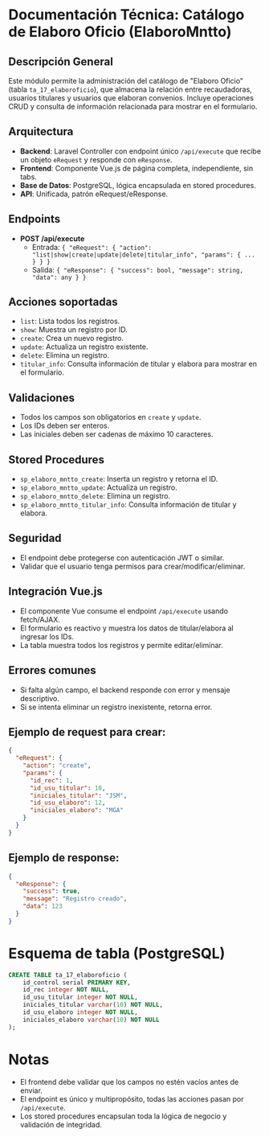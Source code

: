 # Documentación Técnica: Catálogo de Elaboro Oficio (ElaboroMntto)

## Descripción General
Este módulo permite la administración del catálogo de "Elaboro Oficio" (tabla `ta_17_elaboroficio`), que almacena la relación entre recaudadoras, usuarios titulares y usuarios que elaboran convenios. Incluye operaciones CRUD y consulta de información relacionada para mostrar en el formulario.

## Arquitectura
- **Backend**: Laravel Controller con endpoint único `/api/execute` que recibe un objeto `eRequest` y responde con `eResponse`.
- **Frontend**: Componente Vue.js de página completa, independiente, sin tabs.
- **Base de Datos**: PostgreSQL, lógica encapsulada en stored procedures.
- **API**: Unificada, patrón eRequest/eResponse.

## Endpoints
- **POST /api/execute**
  - Entrada: `{ "eRequest": { "action": "list|show|create|update|delete|titular_info", "params": { ... } } }`
  - Salida: `{ "eResponse": { "success": bool, "message": string, "data": any } }`

## Acciones soportadas
- `list`: Lista todos los registros.
- `show`: Muestra un registro por ID.
- `create`: Crea un nuevo registro.
- `update`: Actualiza un registro existente.
- `delete`: Elimina un registro.
- `titular_info`: Consulta información de titular y elabora para mostrar en el formulario.

## Validaciones
- Todos los campos son obligatorios en `create` y `update`.
- Los IDs deben ser enteros.
- Las iniciales deben ser cadenas de máximo 10 caracteres.

## Stored Procedures
- `sp_elaboro_mntto_create`: Inserta un registro y retorna el ID.
- `sp_elaboro_mntto_update`: Actualiza un registro.
- `sp_elaboro_mntto_delete`: Elimina un registro.
- `sp_elaboro_mntto_titular_info`: Consulta información de titular y elabora.

## Seguridad
- El endpoint debe protegerse con autenticación JWT o similar.
- Validar que el usuario tenga permisos para crear/modificar/eliminar.

## Integración Vue.js
- El componente Vue consume el endpoint `/api/execute` usando fetch/AJAX.
- El formulario es reactivo y muestra los datos de titular/elabora al ingresar los IDs.
- La tabla muestra todos los registros y permite editar/eliminar.

## Errores comunes
- Si falta algún campo, el backend responde con error y mensaje descriptivo.
- Si se intenta eliminar un registro inexistente, retorna error.

## Ejemplo de request para crear:
```json
{
  "eRequest": {
    "action": "create",
    "params": {
      "id_rec": 1,
      "id_usu_titular": 10,
      "iniciales_titular": "JSM",
      "id_usu_elaboro": 12,
      "iniciales_elaboro": "MGA"
    }
  }
}
```

## Ejemplo de response:
```json
{
  "eResponse": {
    "success": true,
    "message": "Registro creado",
    "data": 123
  }
}
```

# Esquema de tabla (PostgreSQL)
```sql
CREATE TABLE ta_17_elaboroficio (
    id_control serial PRIMARY KEY,
    id_rec integer NOT NULL,
    id_usu_titular integer NOT NULL,
    iniciales_titular varchar(10) NOT NULL,
    id_usu_elaboro integer NOT NULL,
    iniciales_elaboro varchar(10) NOT NULL
);
```

# Notas
- El frontend debe validar que los campos no estén vacíos antes de enviar.
- El endpoint es único y multipropósito, todas las acciones pasan por `/api/execute`.
- Los stored procedures encapsulan toda la lógica de negocio y validación de integridad.
